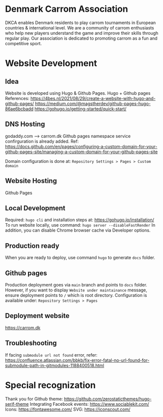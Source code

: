 # Denmark Carrom Association

DKCA enables Denmark residents to play carrom tournaments in European countries & international level. We are a community of carrom enthusiasts who help new players understand the game and improve their skills through regular play. Our association is dedicated to promoting carrom as a fun and competitive sport.


# Website Development

## Idea
Website is developed using Hugo & Github Pages.
Hugo + Github pages
References:
https://4bes.nl/2021/08/29/create-a-website-with-hugo-and-github-pages/
https://medium.com/@magstherdev/github-pages-hugo-86ae6bcbadd
https://gohugo.io/getting-started/quick-start/


## DNS Hosting
godaddy.com --> carrom.dk
Github pages namespace service confirguration is already added. Ref: https://docs.github.com/en/pages/configuring-a-custom-domain-for-your-github-pages-site/managing-a-custom-domain-for-your-github-pages-site

Domain configuration is done at: `Repository Settings > Pages > Custom domain`

## Website Hosting
Github Pages

## Local Development
Required: `hugo cli` and installation steps at: https://gohugo.io/installation/
To run website locally, use command: `hugo server --disableFastRender`
In addition, you can disable Chrome browser cache via Developer options.

## Production ready
When you are ready to deploy, use command `hugo` to generate `docs` folder.

## Github pages
Production deployment goes via `main` branch and points to `docs` folder.
However, if you want to display `Website under maintainance` message, ensure deployment points to `/` which is root directory.
Configuration is available under: `Repository Settings > Pages`

## Deployment website
https://carrom.dk

## Troubleshooting
If facing `submodule url not found` error, refer: https://confluence.atlassian.com/bbkb/fix-error-fatal-no-url-found-for-submodule-path-in-gitmodules-1188400518.html


# Special recognization
Thank you for Github theme: https://github.com/zerostaticthemes/hugo-serif-theme
Integrating Facebook events: https://www.sociablekit.com/
Icons: https://fontawesome.com/
SVG: https://iconscout.com/
